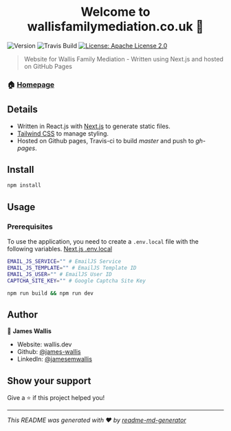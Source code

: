 <h1 align="center">Welcome to wallisfamilymediation.co.uk 👋</h1>
<p>
  <img alt="Version" src="https://img.shields.io/badge/version-1.0.0-blue.svg?cacheSeconds=2592000" />
  <img alt="Travis Build" src="https://travis-ci.com/james-wallis/wallisconsultancy.svg?token=DMsS4JoCUSe88oxSzNdL&branch=master" />
  <a href="#" target="_blank">
    <img alt="License: Apache License 2.0" src="https://img.shields.io/badge/License-Apache License 2.0-yellow.svg" />
  </a>
</p>

> Website for Wallis Family Mediation - Written using Next.js and hosted on GitHub Pages

### 🏠 [Homepage](https://wallisfamilymediation.co.uk)

## Details
* Written in React.js with [Next.js](https://nextjs.org/) to generate static files.
* [Tailwind CSS](https://tailwindcss.com/) to manage styling.
* Hosted on Github pages, Travis-ci to build *master* and push to *gh-pages*.

## Install

```sh
npm install
```

## Usage

### Prerequisites
To  use the application, you need to create a `.env.local` file with the following variables.
[Next.js .env.local](https://nextjs.org/docs/basic-features/environment-variables#exposing-environment-variables-to-the-browser)

```bash
EMAIL_JS_SERVICE="" # EmailJS Service
EMAIL_JS_TEMPLATE="" # EmailJS Template ID
EMAIL_JS_USER="" # EmailJS User ID
CAPTCHA_SITE_KEY="" # Google Captcha Site Key
```

```sh
npm run build && npm run dev
```

## Author

👤 **James Wallis**

* Website: wallis.dev
* Github: [@james-wallis](https://github.com/james-wallis)
* LinkedIn: [@jamesemwallis](https://linkedin.com/in/jamesemwallis)

## Show your support

Give a ⭐️ if this project helped you!

***
_This README was generated with ❤️ by [readme-md-generator](https://github.com/kefranabg/readme-md-generator)_
